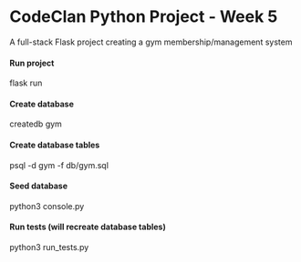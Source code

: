# CodeClan Python Project - Week 5

A full-stack Flask project creating a gym membership/management system

#### Run project

flask run

#### Create database

createdb gym

#### Create database tables

psql -d gym -f db/gym.sql

#### Seed database

python3 console.py

#### Run tests (will recreate database tables)

python3 run_tests.py